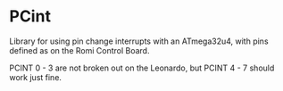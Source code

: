 # PCint
 Library for using pin change interrupts with an ATmega32u4, with pins defined as on the Romi Control Board.
 
 PCINT 0 - 3 are not broken out on the Leonardo, but PCINT 4 - 7 should work just fine.
